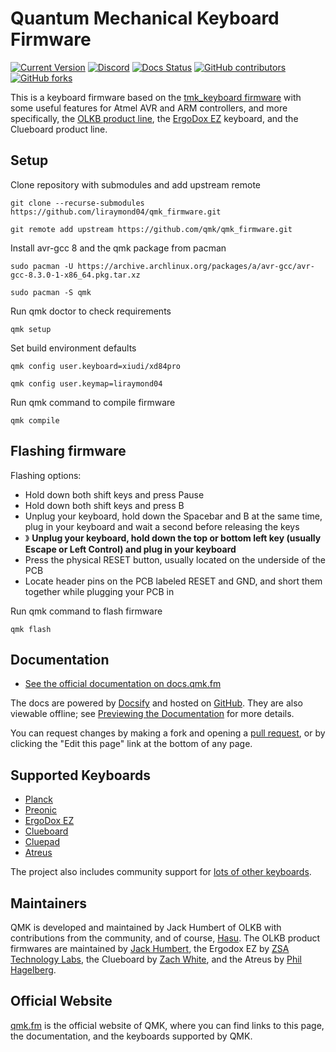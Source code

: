 # Quantum Mechanical Keyboard Firmware

[![Current Version](https://img.shields.io/github/tag/qmk/qmk_firmware.svg)](https://github.com/qmk/qmk_firmware/tags)
[![Discord](https://img.shields.io/discord/440868230475677696.svg)](https://discord.gg/Uq7gcHh)
[![Docs Status](https://img.shields.io/badge/docs-ready-orange.svg)](https://docs.qmk.fm)
[![GitHub contributors](https://img.shields.io/github/contributors/qmk/qmk_firmware.svg)](https://github.com/qmk/qmk_firmware/pulse/monthly)
[![GitHub forks](https://img.shields.io/github/forks/qmk/qmk_firmware.svg?style=social&label=Fork)](https://github.com/qmk/qmk_firmware/)

This is a keyboard firmware based on the [tmk\_keyboard firmware](https://github.com/tmk/tmk_keyboard) with some useful features for Atmel AVR and ARM controllers, and more specifically, the [OLKB product line](https://olkb.com), the [ErgoDox EZ](https://ergodox-ez.com) keyboard, and the Clueboard product line.

## Setup

Clone repository with submodules and add upstream remote

```
git clone --recurse-submodules https://github.com/liraymond04/qmk_firmware.git
```
```
git remote add upstream https://github.com/qmk/qmk_firmware.git
```

Install avr-gcc 8 and the qmk package from pacman

```
sudo pacman -U https://archive.archlinux.org/packages/a/avr-gcc/avr-gcc-8.3.0-1-x86_64.pkg.tar.xz
```
```
sudo pacman -S qmk
```

Run qmk doctor to check requirements
```
qmk setup
```

Set build environment defaults
```
qmk config user.keyboard=xiudi/xd84pro
```
```
qmk config user.keymap=liraymond04
```

Run qmk command to compile firmware
```
qmk compile
```

## Flashing firmware

Flashing options:
 - Hold down both shift keys and press Pause
 - Hold down both shift keys and press B
 - Unplug your keyboard, hold down the Spacebar and B at the same time, plug in your keyboard and wait a second before releasing the keys
 - 》 **Unplug your keyboard, hold down the top or bottom left key (usually Escape or Left Control) and plug in your keyboard**
 - Press the physical RESET button, usually located on the underside of the PCB
 - Locate header pins on the PCB labeled RESET and GND, and short them together while plugging your PCB in

Run qmk command to flash firmware
```
qmk flash
```

## Documentation

* [See the official documentation on docs.qmk.fm](https://docs.qmk.fm)

The docs are powered by [Docsify](https://docsify.js.org/) and hosted on [GitHub](/docs/). They are also viewable offline; see [Previewing the Documentation](https://docs.qmk.fm/#/contributing?id=previewing-the-documentation) for more details.

You can request changes by making a fork and opening a [pull request](https://github.com/qmk/qmk_firmware/pulls), or by clicking the "Edit this page" link at the bottom of any page.

## Supported Keyboards

* [Planck](/keyboards/planck/)
* [Preonic](/keyboards/preonic/)
* [ErgoDox EZ](/keyboards/ergodox_ez/)
* [Clueboard](/keyboards/clueboard/)
* [Cluepad](/keyboards/clueboard/17/)
* [Atreus](/keyboards/atreus/)

The project also includes community support for [lots of other keyboards](/keyboards/).

## Maintainers

QMK is developed and maintained by Jack Humbert of OLKB with contributions from the community, and of course, [Hasu](https://github.com/tmk). The OLKB product firmwares are maintained by [Jack Humbert](https://github.com/jackhumbert), the Ergodox EZ by [ZSA Technology Labs](https://github.com/zsa), the Clueboard by [Zach White](https://github.com/skullydazed), and the Atreus by [Phil Hagelberg](https://github.com/technomancy).

## Official Website

[qmk.fm](https://qmk.fm) is the official website of QMK, where you can find links to this page, the documentation, and the keyboards supported by QMK.
